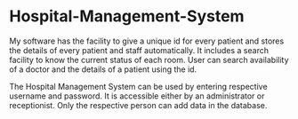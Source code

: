 # Hospital-Management-System
My software has the facility to give a unique id for every patient and stores the details of every patient and staff automatically. It includes a search facility to know the current status of each room. User can search availability of a doctor and the details of a patient using the id.

The Hospital Management System can be used by entering respective username and password. It is accessible either by an administrator or receptionist. Only the respective person can add data in the database. 
